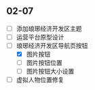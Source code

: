 ## 02-07

- [ ] 添加琅琊经济开发区主题
- [ ] 运营平台原型设计
- [ ] 琅琊经济开发区导航页按钮
	- [x] 图片按钮
	- [ ] 图片按钮位置
	- [ ] 图片按钮大小设置
- [ ] 虚拟人物位置修复